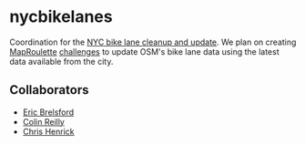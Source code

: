 nycbikelanes
============

Coordination for the [NYC bike lane cleanup and
update](wiki.openstreetmap.org/wiki/New_York,_New_York/Bike_Lanes_and_Roads_Cleanup).
We plan on creating [MapRoulette](http://maproulette.org/)
[challenges](https://gist.github.com/mvexel/b5ad1cb0c91ac245ea3f) to update
OSM's bike lane data using the latest data available from the city.


Collaborators
-------------

* [Eric Brelsford](https://github.com/ebrelsford)
* [Colin Reilly](https://github.com/colinreilly)
* [Chris Henrick](https://github.com/clhenrick)
